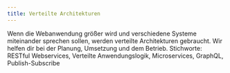 ```yaml
---
title: Verteilte Architekturen
---
```

Wenn die Webanwendung größer wird und verschiedene Systeme miteinander sprechen sollen, werden verteilte Architekturen gebraucht. Wir helfen dir bei der Planung, Umsetzung und dem Betrieb. Stichworte: RESTful Webservices, Verteilte Anwendungslogik, Microservices, GraphQL, Publish-Subscribe 
